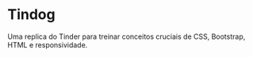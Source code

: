 # Tindog
Uma replica do Tinder para treinar conceitos cruciais de CSS, Bootstrap, HTML e responsividade.
